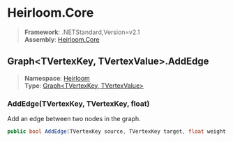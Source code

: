 # Heirloom.Core

> **Framework**: .NETStandard,Version=v2.1  
> **Assembly**: [Heirloom.Core][0]  

## Graph\<TVertexKey, TVertexValue>.AddEdge

> **Namespace**: [Heirloom][0]  
> **Type**: [Graph\<TVertexKey, TVertexValue>][1]  

### AddEdge(TVertexKey, TVertexKey, float)

Add an edge between two nodes in the graph.

```cs
public bool AddEdge(TVertexKey source, TVertexKey target, float weight = 1)
```

[0]: ../Heirloom.Core.md
[1]: Heirloom.Graph[TVertexKey,TVertexValue].md
